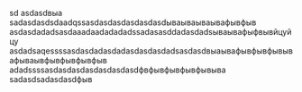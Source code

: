sd
asdasdвыа
sadasdasdsdaadqssasdasdasdasdasdasdываываываывафывфыв
asdasdadadsasdaaadaadadadadssadasasddadasdadsываывафыфвывйцуйцу
asdadsaqessssasdasdadasdadasdasdasdadsasdasdвыаывафывфывфывывафываывфывфывфывфыв
adadssssasdasdasdasdasdasdasdфвфывфывфывфывыва
sadasdsadasdasdфыв
